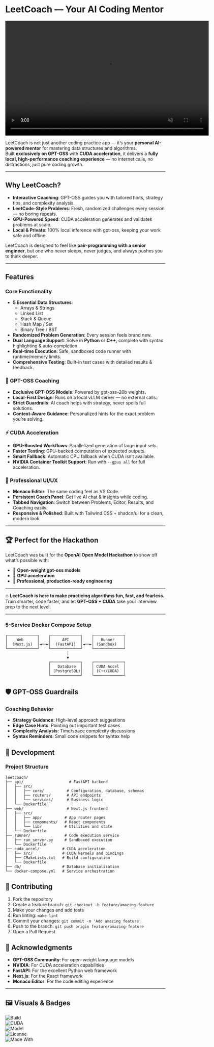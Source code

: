 # LeetCoach — Your AI Coding Mentor

  <video width="640" height="360" autoplay loop muted playsinline>
    <source src="https://github.com/user-attachments/assets/f97c38c8-b4b1-46d2-9559-272b35749659" type="video/mp4">
    Your browser does not support the video tag.
  </video>

LeetCoach is not just another coding practice app — it’s your **personal AI-powered mentor** for mastering data structures and algorithms.  
Built **exclusively on GPT-OSS** with **CUDA acceleration**, it delivers a **fully local, high-performance coaching experience** — no internet calls, no distractions, just pure coding growth.  

---

## Why LeetCoach?  
- **Interactive Coaching**: GPT-OSS guides you with tailored hints, strategy tips, and complexity analysis.  
- **LeetCode-Style Problems**: Fresh, randomized challenges every session — no boring repeats.  
- **GPU-Powered Speed**: CUDA acceleration generates and validates problems at scale.  
- **Local & Private**: 100% local inference with gpt-oss, keeping your work safe and offline.  

LeetCoach is designed to feel like **pair-programming with a senior engineer**, but one who never sleeps, never judges, and always pushes you to think deeper.  

---

## Features  

### Core Functionality  
- **5 Essential Data Structures**:  
  - Arrays & Strings  
  - Linked List  
  - Stack & Queue  
  - Hash Map / Set  
  - Binary Tree / BST  
- **Randomized Problem Generation**: Every session feels brand new.  
- **Dual Language Support**: Solve in **Python** or **C++**, complete with syntax highlighting & auto-completion.  
- **Real-time Execution**: Safe, sandboxed code runner with runtime/memory limits.  
- **Comprehensive Testing**: Built-in test cases with detailed results & feedback.  

### 🤖 GPT-OSS Coaching  
- **Exclusive GPT-OSS Models**: Powered by gpt-oss-20b weights.  
- **Local-First Design**: Runs on a local vLLM server — no external calls.  
- **Strict Guardrails**: AI coach helps with strategy, never spoils full solutions.  
- **Context-Aware Guidance**: Personalized hints for the exact problem you’re solving.  

### ⚡ CUDA Acceleration  
- **GPU-Boosted Workflows**: Parallelized generation of large input sets.  
- **Faster Testing**: GPU-backed computation of expected outputs.  
- **Smart Fallback**: Automatic CPU fallback when CUDA isn’t available.  
- **NVIDIA Container Toolkit Support**: Run with `--gpus all` for full acceleration.  

### 🎨 Professional UI/UX  
- **Monaco Editor**: The same coding feel as VS Code.  
- **Persistent Coach Panel**: Get live AI chat & insights while coding.  
- **Tabbed Navigation**: Switch between Problems, Editor, Results, and Coaching easily.  
- **Responsive & Polished**: Built with Tailwind CSS + shadcn/ui for a clean, modern look.  

---

## 🏆 Perfect for the Hackathon  
LeetCoach was built for the **OpenAI Open Model Hackathon** to show off what’s possible with:  
- 🔹 **Open-weight gpt-oss models**  
- 🔹 **GPU acceleration**  
- 🔹 **Professional, production-ready engineering**  

---

🔥 **LeetCoach is here to make practicing algorithms fun, fast, and fearless.**  
Train smarter, code faster, and let **GPT-OSS + CUDA** take your interview prep to the next level.  

---

### 5-Service Docker Compose Setup
```
┌─────────────┐    ┌─────────────┐    ┌─────────────┐
│    Web      │    │     API     │    │   Runner    │
│  (Next.js)  │◄──►│  (FastAPI)  │◄──►│ (Sandbox)   │
└─────────────┘    └─────────────┘    └─────────────┘
                           │
                           ▼
                   ┌─────────────┐    ┌─────────────┐
                   │   Database  │    │ CUDA Accel  │
                   │ (PostgreSQL)│    │ (C++/CUDA)  │
                   └─────────────┘    └─────────────┘

```

## 🛡️ GPT-OSS Guardrails

### Coaching Behavior
- **Strategy Guidance**: High-level approach suggestions
- **Edge Case Hints**: Pointing out important test cases
- **Complexity Analysis**: Time/space complexity discussions
- **Syntax Reminders**: Small code snippets for syntax help

## 🔧 Development

### Project Structure
```
leetcoach/
├── api/                    # FastAPI backend
│   ├── src/
│   │   ├── core/          # Configuration, database, schemas
│   │   ├── routers/       # API endpoints
│   │   └── services/      # Business logic
│   └── Dockerfile
├── web/                   # Next.js frontend
│   ├── src/
│   │   ├── app/          # App router pages
│   │   ├── components/   # React components
│   │   └── lib/          # Utilities and state
│   └── Dockerfile
├── runner/               # Code execution service
│   ├── run_server.py     # Sandboxed execution
│   └── Dockerfile
├── cuda_accel/          # CUDA acceleration
│   ├── src/             # CUDA kernels and bindings
│   ├── CMakeLists.txt   # Build configuration
│   └── Dockerfile
├── db/                  # Database initialization
└── docker-compose.yml   # Service orchestration
```
## 🤝 Contributing

1. Fork the repository
2. Create a feature branch: `git checkout -b feature/amazing-feature`
3. Make your changes and add tests
4. Run linting: `make lint`
5. Commit your changes: `git commit -m 'Add amazing feature'`
6. Push to the branch: `git push origin feature/amazing-feature`
7. Open a Pull Request

## 🙏 Acknowledgments

- **GPT-OSS Community**: For open-weight language models
- **NVIDIA**: For CUDA acceleration capabilities
- **FastAPI**: For the excellent Python web framework
- **Next.js**: For the React framework
- **Monaco Editor**: For the code editing experience
---

## 🖼️ Visuals & Badges  

![Build](https://img.shields.io/badge/build-passing-brightgreen)  
![CUDA](https://img.shields.io/badge/CUDA-Accelerated-blue)  
![Model](https://img.shields.io/badge/GPT--OSS-20b-orange)  
![License](https://img.shields.io/badge/license-Apache%202.0-green)  
![Made With](https://img.shields.io/badge/Made%20With-%E2%9D%A4%20and%20GPT--OSS-red)  



